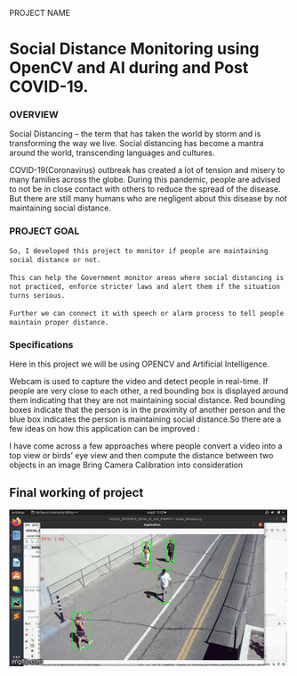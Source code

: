 
PROJECT NAME  

# Social Distance Monitoring using OpenCV and AI during and Post COVID-19.

 

### OVERVIEW 

Social Distancing – the term that has taken the world by storm and is transforming the way we live. Social distancing has become a mantra around the world, transcending languages and cultures. 

COVID-19(Coronavirus) outbreak has created a lot of tension and misery to many families across the globe. During this pandemic, people are advised to not be in close contact with others to reduce the spread of the disease. But there are still many humans who are negligent about this disease by not maintaining social distance.  

### PROJECT GOAL 

    So, I developed this project to monitor if people are maintaining social distance or not. 

    This can help the Government monitor areas where social distancing is not practiced, enforce stricter laws and alert them if the situation turns serious. 

    Further we can connect it with speech or alarm process to tell people maintain proper distance. 

### Specifications 

Here in this project we will be using OPENCV and Artificial Intelligence. 

Webcam is used to capture the video and detect people in real-time. If people are very close to each other, a red bounding box is displayed around them indicating that they are not maintaining social distance. Red bounding boxes indicate that the person is in the proximity of another person and the blue box indicates the person is maintaining social distance.So there are a few ideas on how this application can be improved :

I have come across a few approaches where people convert a video into a top view or birds’ eye view and then compute the distance between two objects in an image
Bring Camera Calibration into consideration

## Final working of project

![social_distance_detctor](social_distance_detctor.gif)
